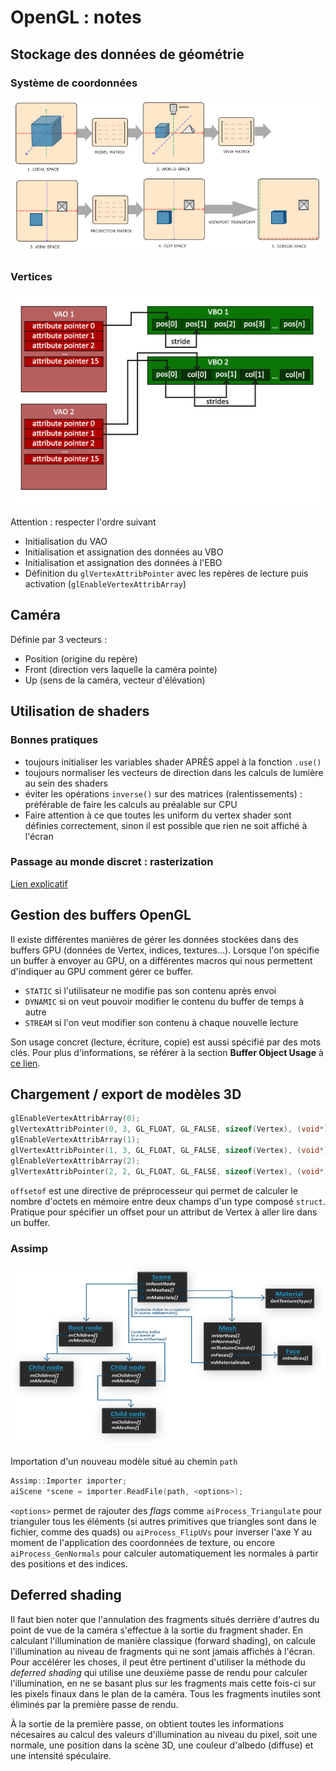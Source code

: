 # OpenGL : notes

## Stockage des données de géométrie

### Système de coordonnées

![Transformations pipeline graphique](img-notes/coordinate_systems.png)

### Vertices

![VAO expliqué](img-notes/vertex_array_objects.png)

Attention : respecter l'ordre suivant

* Initialisation du VAO
* Initialisation et assignation des données au VBO
* Initialisation et assignation des données à l'EBO
* Définition du `glVertexAttribPointer` avec les repères de lecture puis activation (`glEnableVertexAttribArray`)

## Caméra

Définie par 3 vecteurs :

* Position (origine du repère)
* Front (direction vers laquelle la caméra pointe)
* Up (sens de la caméra, vecteur d'élévation)

## Utilisation de shaders

### Bonnes pratiques

* toujours initialiser les variables shader APRÈS appel à la fonction `.use()`
* toujours normaliser les vecteurs de direction dans les calculs de lumière au sein des shaders
* éviter les opérations `inverse()` sur des matrices (ralentissements) : préférable de faire les calculs au préalable sur CPU
* Faire attention à ce que toutes les uniform du vertex shader sont définies correctement, sinon il est possible que rien ne soit affiché à l'écran

### Passage au monde discret : rasterization

[Lien explicatif](https://www.scratchapixel.com/lessons/3d-basic-rendering/rasterization-practical-implementation/rasterization-stage)

## Gestion des buffers OpenGL

Il existe différentes manières de gérer les données stockées dans des buffers GPU (données de Vertex, indices, textures...). Lorsque l'on spécifie un buffer à envoyer au GPU, on a différentes macros qui nous permettent d'indiquer au GPU comment gérer ce buffer.

- `STATIC` si l'utilisateur ne modifie pas son contenu après envoi
- `DYNAMIC` si on veut pouvoir modifier le contenu du buffer de temps à autre
- `STREAM` si l'on veut modifier son contenu à chaque nouvelle lecture

Son usage concret (lecture, écriture, copie) est aussi spécifié par des mots clés. Pour plus d'informations, se référer à la section **Buffer Object Usage** à [ce lien](https://www.khronos.org/opengl/wiki/Buffer_Object).

## Chargement / export de modèles 3D

~~~C++
glEnableVertexAttribArray(0);
glVertexAttribPointer(0, 3, GL_FLOAT, GL_FALSE, sizeof(Vertex), (void*)0);
glEnableVertexAttribArray(1);
glVertexAttribPointer(1, 3, GL_FLOAT, GL_FALSE, sizeof(Vertex), (void*)offsetof(Vertex, normal));
glEnableVertexAttribArray(2);
glVertexAttribPointer(2, 2, GL_FLOAT, GL_FALSE, sizeof(Vertex), (void*)offsetof(Vertex, texCoords));
~~~

`offsetof` est une directive de préprocesseur qui permet de calculer le nombre d'octets en mémoire entre deux champs d'un type composé `struct`. Pratique pour spécifier un offset pour un attribut de Vertex à aller lire dans un buffer.

### Assimp

![Schéma d'une scène Assimp](img-notes/assimp_structure.png)

Importation d'un nouveau modèle situé au chemin `path`
~~~C++
Assimp::Importer importer;
aiScene *scene = importer.ReadFile(path, <options>);
~~~

`<options>` permet de rajouter des *flags* comme `aiProcess_Triangulate` pour trianguler tous les éléments (si autres primitives que triangles sont dans le fichier, comme des quads) ou `aiProcess_FlipUVs` pour inverser l'axe Y au moment de l'application des coordonnées de texture, ou encore `aiProcess_GenNormals` pour calculer automatiquement les normales à partir des positions et des indices.

## Deferred shading

Il faut bien noter que l'annulation des fragments situés derrière d'autres du point de vue de la caméra s'effectue à la sortie du fragment shader. En calculant l'illumination de manière classique (forward shading), on calcule l'illumination au niveau de fragments qui ne sont jamais affichés à l'écran. Pour accélérer les choses, il peut être pertinent d'utiliser la méthode du *deferred shading* qui utilise une deuxième passe de rendu pour calculer l'illumination, en ne se basant plus sur les fragments mais cette fois-ci sur les pixels finaux dans le plan de la caméra. Tous les fragments inutiles sont éliminés par la première passe de rendu.

À la sortie de la première passe, on obtient toutes les informations nécesaires au calcul des valeurs d'illumination au niveau du pixel, soit une normale, une position dans la scène 3D, une couleur d'albedo (diffuse) et une intensité spéculaire.
